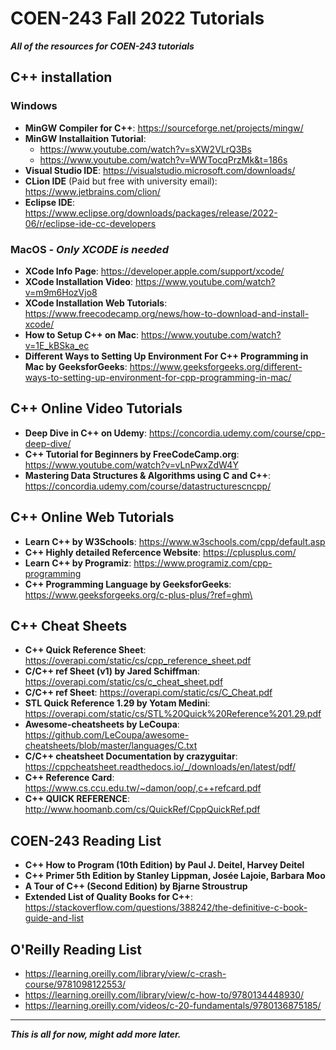 # COEN-243 Fall 2022 Tutorials
***All of the resources for COEN-243 tutorials***

## C++ installation 
### Windows
- **MinGW Compiler for C++**: https://sourceforge.net/projects/mingw/
- **MinGW Installaition Tutorial**: 
    - https://www.youtube.com/watch?v=sXW2VLrQ3Bs 
    - https://www.youtube.com/watch?v=WWTocqPrzMk&t=186s
- **Visual Studio IDE**: https://visualstudio.microsoft.com/downloads/
- **CLion IDE** (Paid but free with university email): https://www.jetbrains.com/clion/ 
- **Eclipse IDE**: https://www.eclipse.org/downloads/packages/release/2022-06/r/eclipse-ide-cc-developers

### MacOS - ***Only XCODE is needed***
- **XCode Info Page**: https://developer.apple.com/support/xcode/
- **XCode Installation Video**: https://www.youtube.com/watch?v=m9m6HozVjo8
- **XCode Installation Web Tutorials**: https://www.freecodecamp.org/news/how-to-download-and-install-xcode/
- **How to Setup C++ on Mac**: https://www.youtube.com/watch?v=1E_kBSka_ec
- **Different Ways to Setting Up Environment For C++ Programming in Mac by GeeksforGeeks**: https://www.geeksforgeeks.org/different-ways-to-setting-up-environment-for-cpp-programming-in-mac/

## C++ Online Video Tutorials
- **Deep Dive in C++ on Udemy**: https://concordia.udemy.com/course/cpp-deep-dive/
- **C++ Tutorial for Beginners by FreeCodeCamp.org**: https://www.youtube.com/watch?v=vLnPwxZdW4Y
- **Mastering Data Structures & Algorithms using C and C++**: https://concordia.udemy.com/course/datastructurescncpp/

## C++ Online Web Tutorials
- **Learn C++ by W3Schools**: https://www.w3schools.com/cpp/default.asp
- **C++ Highly detailed Refercence Website**: https://cplusplus.com/
- **Learn C++ by Programiz**: https://www.programiz.com/cpp-programming
- **C++ Programming Language by GeeksforGeeks**: https://www.geeksforgeeks.org/c-plus-plus/?ref=ghm\

## C++ Cheat Sheets
- **C++ Quick Reference Sheet**: https://overapi.com/static/cs/cpp_reference_sheet.pdf
- **C/C++ ref Sheet (v1) by Jared Schiffman**: https://overapi.com/static/cs/c_cheat_sheet.pdf
- **C/C++ ref Sheet**: https://overapi.com/static/cs/C_Cheat.pdf
- **STL Quick Reference 1.29 by Yotam Medini**: https://overapi.com/static/cs/STL%20Quick%20Reference%201.29.pdf
- **Awesome-cheatsheets by LeCoupa**: https://github.com/LeCoupa/awesome-cheatsheets/blob/master/languages/C.txt
- **C/C++ cheatsheet Documentation by crazyguitar**: https://cppcheatsheet.readthedocs.io/_/downloads/en/latest/pdf/
- **C++ Reference Card**: https://www.cs.ccu.edu.tw/~damon/oop/,c++refcard.pdf
- **C++ QUICK REFERENCE**: http://www.hoomanb.com/cs/QuickRef/CppQuickRef.pdf

## COEN-243 Reading List
- **C++ How to Program (10th Edition) by Paul J. Deitel, Harvey Deitel**
- **C++ Primer 5th Edition by Stanley Lippman, Josée Lajoie, Barbara Moo**
- **A Tour of C++ (Second Edition) by Bjarne Stroustrup**
- **Extended List of Quality Books for C++**: https://stackoverflow.com/questions/388242/the-definitive-c-book-guide-and-list

## O'Reilly Reading List
- https://learning.oreilly.com/library/view/c-crash-course/9781098122553/
- https://learning.oreilly.com/library/view/c-how-to/9780134448930/
- https://learning.oreilly.com/videos/c-20-fundamentals/9780136875185/

_______________________________________________________________________________________________________________________________________________________________________
***This is all for now, might add more later.***

